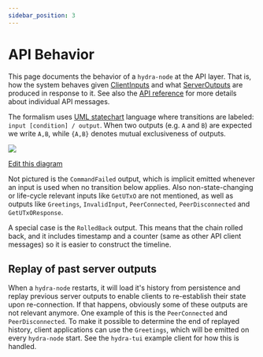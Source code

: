 ```yaml
---
sidebar_position: 3
---
```


# API Behavior

This page documents the behavior of a `hydra-node` at the API layer. That is, how the system behaves given [ClientInputs](/haddock/hydra-node/Hydra-API-ClientInput.html#t:ClientInput) and what [ServerOutputs](/haddock/hydra-node/Hydra-API-ServerOutput.html#t:ServerOutput) are produced in response to it. See also the [API reference](/api-reference/) for more details about individual API messages.

The formalism uses [UML statechart](https://en.wikipedia.org/wiki/UML_state_machine) language where transitions are labeled: `input [condition] / output`. When two outputs (e.g. `A` and `B`) are expected we write `A,B`, while `{A,B}` denotes mutual exclusiveness of outputs.

![](https://www.plantuml.com/plantuml/svg/ZP4_J_Cm48Vt-nIUNpLwzmweA18Y2o28MAeEBdUX9zddABv02kAxOzVGG65Wkp_FSr5-NaMrWuxUmOwH3FbUzmOfFWpSAmS1MF_RcAewCusmidNyml9ebeVM_3UtP77VXZfupmhm3Vef5InffL324oCf5opM9VPy6uQCNfB59kRkL_ow9qdq9vTRWCDmNbxHSpibvBMTxfEBYtPgv2bNRuixiNtS1Qs3T3numYBdqxKBaT0iIt7yH1a3VAo_W3CIH2aguH7AFsObZ7eJOkIjeqIlbJsPtiP8qTXEQJ2OTCT2cpdQeW6Sw9MZJkUuolKvhpJEAH425ABmVtl65GcEthq3)

[Edit this diagram](https://www.plantuml.com/plantuml/uml/ZP6zJWCn383tF8Ldr8gz0oggG7G112UMgaEANMefSKw92zSYtftaKbrBOM3pp_UTVSuqgOswzSvi60d8jxe3fFGQkLKEOipYOWdZyHNCXPMjuptB6qpw52xXYIpkcZ0BthCQymFwBLKiQpLGmZCZAxSircNsUXLYGU_8uZoLx4_yeIM1oS2Lr9Y-U6pUqqVJPUIpwLwoYwEccylx8RhfMew4NwDdiMtQ19q5MNFqXFKpPSZCXKG8aneCmshPc4Fx51oG84f92GUe_AALiDN7a1Al76LweUm9MfiI9R1hfGYOTST2o-EHgsRCcJvsjDQJmzNsi45VvdtPinAL_z-3Jabmwzqt)

Not pictured is the `CommandFailed` output, which is implicit emitted whenever an input is used when no transition below applies. Also non-state-changing or life-cycle relevant inputs like `GetUTxO` are not mentioned, as well as outputs like `Greetings`, `InvalidInput`, `PeerConnected`, `PeerDisconnected` and `GetUTxOResponse`.

A special case is the `RolledBack` output. This means that the chain rolled back, and it includes timestamp and a counter (same as other API client messages) so it is easier to construct the timeline.

## Replay of past server outputs

When a `hydra-node` restarts, it will load it's history from persistence and replay previous server outputs to enable clients to re-establish their state upon re-connection. If that happens, obviously some of these outputs are not relevant anymore. One example of this is the `PeerConnected` and `PeerDisconnected`. To make it possible to determine the end of replayed history, client applications can use the `Greetings`, which will be emitted on every `hydra-node` start. See the `hydra-tui` example client for how this is handled.
